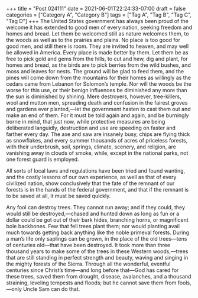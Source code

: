 +++
title = "Post 024111"
date = 2021-06-01T22:24:33-07:00
draft = false
categories = ["Category A", "Category B"]
tags = ["Tag A", "Tag B", "Tag C", "Tag D"]
+++
The United States government has always been proud of the welcome it has extended to good men of every nation, seeking freedom and homes and bread. Let them be welcomed still as nature welcomes them, to the woods as well as to the prairies and plains. No place is too good for good men, and still there is room. They are invited to heaven, and may well be allowed in America. Every place is made better by them. Let them be as free to pick gold and gems from the hills, to cut and hew, dig and plant, for homes and bread, as the birds are to pick berries from the wild bushes, and moss and leaves for nests. The ground will be glad to feed them, and the pines will come down from the mountains for their homes as willingly as the cedars came from Lebanon for Solomon’s temple. Nor will the woods be the worse for this use, or their benign influences be diminished any more than the sun is diminished by shining. Mere destroyers, however, tree-killers, wool and mutton men, spreading death and confusion in the fairest groves and gardens ever planted,—let the government hasten to cast them out and make an end of them. For it must be told again and again, and be burningly borne in mind, that just now, while protective measures are being deliberated languidly, destruction and use are speeding on faster and farther every day. The axe and saw are insanely busy, chips are flying thick as snowflakes, and every summer thousands of acres of priceless forests, with their underbrush, soil, springs, climate, scenery, and religion, are vanishing away in clouds of smoke, while, except in the national parks, not one forest guard is employed.

All sorts of local laws and regulations have been tried and found wanting, and the costly lessons of our own experience, as well as that of every civilized nation, show conclusively that the fate of the remnant of our forests is in the hands of the federal government, and that if the remnant is to be saved at all, it must be saved quickly.

Any fool can destroy trees. They cannot run away; and if they could, they would still be destroyed,—chased and hunted down as long as fun or a dollar could be got out of their bark hides, branching horns, or magnificent bole backbones. Few that fell trees plant them; nor would planting avail much towards getting back anything like the noble primeval forests. During a man’s life only saplings can be grown, in the place of the old trees—tens of centuries old—that have been destroyed. It took more than three thousand years to make some of the trees in these Western woods,—trees that are still standing in perfect strength and beauty, waving and singing in the mighty forests of the Sierra. Through all the wonderful, eventful centuries since Christ’s time—and long before that—God has cared for these trees, saved them from drought, disease, avalanches, and a thousand straining, leveling tempests and floods; but he cannot save them from fools,—only Uncle Sam can do that.
